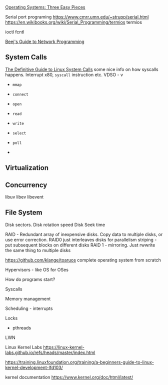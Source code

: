 [Operating Systems: Three Easy Pieces](https://pages.cs.wisc.edu/~remzi/OSTEP/)

Serial port programing https://www.cmrr.umn.edu/~strupp/serial.html
https://en.wikibooks.org/wiki/Serial_Programming/termios termios

ioctl
fcntl

[Beej's Guide to Network Programming](https://beej.us/guide/bgnet/html/)

##  System Calls
[The Definitive Guide to Linux System Calls](https://blog.packagecloud.io/the-definitive-guide-to-linux-system-calls/) some nice info on how syscalls happens. Interrupt x80, `syscall` instruction etc. VDSO - v

- `mmap`
- `connect`
- `open`
- `read`
- `write`

- `select`
- `poll`
- 

## Virtualization

## Concurrency
libuv
libev
libevent

## File System
Disk sectors.
Disk rotation speed
Disk Seek time

RAID -  Redundant array of inexpensive disks. Copy data to multiple disks, or use error correction. RAID0 just interleaves disks for parallelism
striping - put subsequent blocks on different disks
RAID 1 - mirroring. Just rwwrite the same thing to multiple disks



<https://github.com/klange/toaruos> complete operating system from scratch


Hypervisors - like OS for OSes

How do programs start?

Syscalls

Memory management

Scheduling - interrupts

Locks
-  pthreads



LWN

Linux Kernel Labs
https://linux-kernel-labs.github.io/refs/heads/master/index.html

https://training.linuxfoundation.org/training/a-beginners-guide-to-linux-kernel-development-lfd103/

kernel documentation
https://www.kernel.org/doc/html/latest/